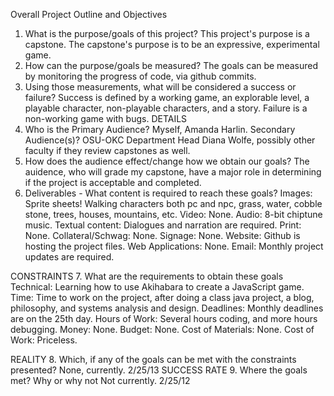 Overall Project Outline and Objectives
1. What is the purpose/goals of this project? 
	This project's purpose is a capstone. The capstone's purpose is to be an expressive, experimental game.
2. How can the purpose/goals be measured?
	The goals can be measured by monitoring the progress of code, via github commits.
3. Using those measurements, what will be considered a success or failure?
	Success is defined by a working game, an explorable level, a playable character, non-playable characters, and a story. Failure is a non-working game with bugs.
DETAILS
4. Who is the Primary Audience?
	Myself, Amanda Harlin.
  Secondary Audience(s)?
	OSU-OKC Department Head Diana Wolfe, possibly other faculty if they review capstones as well.
5. How does the audience effect/change how we obtain our goals?
	The auidence, who will grade my capstone, have a major role in determining if the project is acceptable and completed.
6. Deliverables - What content is required to reach these goals?
	Images: Sprite sheets! Walking characters both pc and npc, grass, water, cobble stone, trees, houses, mountains, etc.
	Video: None.
	Audio: 8-bit chiptune music. 
	Textual content: Dialogues and narration are required.
	Print: None.
	Collateral/Schwag: None.
	Signage: None.
	Website: Github is hosting the project files.
	Web Applications: None.
	Email: Monthly project updates are required.

CONSTRAINTS
7. What are the requirements to obtain these goals
	Technical: Learning how to use Akihabara to create a JavaScript game.
	Time: Time to work on the project, after doing a class java project, a blog, philosophy, and systems analysis and design.
	Deadlines: Monthly deadlines are on the 25th day.
	Hours of Work: Several hours coding, and more hours debugging.
	Money: None.
	Budget: None.
	Cost of Materials: None.
	Cost of Work: Priceless. 

REALITY
8. Which, if any of the goals can be met with the constraints presented?
	None, currently. 2/25/13
SUCCESS RATE
9. Where the goals met? Why or why not
	Not currently. 2/25/12